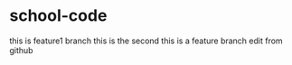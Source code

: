 # school-code

this is feature1 branch
this is the second
this is a feature branch
edit from github
